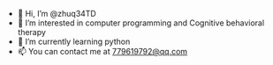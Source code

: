 - 👋 Hi, I’m @zhuq34TD
- 👀 I’m interested in computer programming and Cognitive behavioral therapy
- 🌱 I’m currently learning python
- 📫 You can contact me at 779619792@qq.com

<!---
zhuq34TD/zhuq34TD is a ✨ special ✨ repository because its `README.md` (this file) appears on your GitHub profile.
You can click the Preview link to take a look at your changes.
--->
